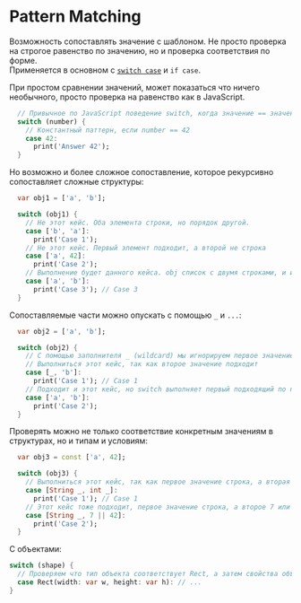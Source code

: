 # Pattern Matching


Возможность сопоставлять значение с шаблоном. Не просто проверка на строгое равенство по значению, но и проверка соответствия по форме.  
Применяется в основном с [`switch case`](../flow/switch.md) и `if case`.

При простом сравнении значений, может показаться что ничего необычного, просто проверка на равенство как в JavaScript.

```dart _code/pattern_matching.dart:4-9
  // Привычное по JavaScript поведение switch, когда значение == значению кейса
  switch (number) {
    // Константный паттерн, если number == 42
    case 42:
      print('Answer 42');
  }
```

Но возможно и более сложное сопоставление,
которое рекурсивно сопоставляет сложные структуры:

```dart _code/pattern_matching.dart:11-23
  var obj1 = ['a', 'b'];

  switch (obj1) {
    // Не этот кейс. Оба элемента строки, но порядок другой.
    case ['b', 'a']:
      print('Case 1');
    // Не этот кейс. Первый элемент подходит, а второй не строка
    case ['a', 42]:
      print('Case 2');
    // Выполнение будет данного кейса. obj список с двумя строками, и именно в таком порядке
    case ['a', 'b']:
      print('Case 3'); // Case 3
  }
```

Сопоставляемые части можно опускать с помощью `_` и `...`:

```dart _code/pattern_matching.dart:25-35
  var obj2 = ['a', 'b'];

  switch (obj2) {
    // С помощью заполнителя _ (wildcard) мы игнорируем первое значение в списке, говорим что оно не важно.
    // Выполниться этот кейс, так как второе значение подходит
    case [_, 'b']:
      print('Case 1'); // Case 1
    // Подходит и этот кейс, но switch выполняет первый подходящий по порядку
    case ['a', 'b']:
      print('Case 2');
  }
```

Проверять можно не только соответствие конкретным значениям в структурах,
но и типам и условиям:

```dart _code/pattern_matching.dart:37-46
  var obj3 = const ['a', 42];

  switch (obj3) {
    // Выполниться этот кейс, так как первое значение строка, а вторая целое число,
    case [String _, int _]:
      print('Case 1'); // Case 1
    // Этот кейс тоже подходит, первое значение строка, а второе 7 или 42. Но первый кейс подошёл первым
    case [String _, 7 || 42]:
      print('Case 2');
  }
```

С объектами:

```dart
switch (shape) {
  // Проверяем что тип объекта соответствует Rect, а затем свойства объекта.
  case Rect(width: var w, height: var h): // ...
}
```